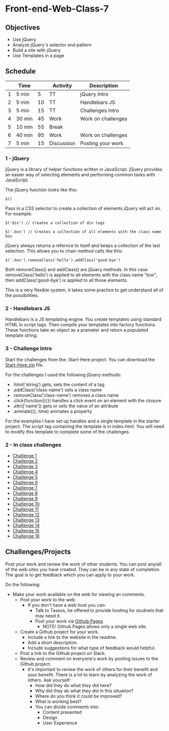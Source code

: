 # Front-end-Web-Class-7

## Objectives

- Use jQuery
- Analyze jQuery's selector and pattern
- Build a site with jQuery
- Use Templates in a page

## Schedule

|   | Time |    | Activity    | Description                         |
|---|------|----|-------------|-------------------------------------|
| 1 | 5 min|  5 | TT          | jQuery Intro                        |
| 2 | 5 min| 10 | TT          | Handlebars JS                       |
| 3 | 5 min| 15 | TT          | Challenges Intro                    |
| 4 |30 min| 45 | Work        | Work on challenges                  |
| 5 |10 min| 55 | Break       |                                     |
| 6 |40 min| 95 | Work        | Work on challenges                  |
| 7 | 5 min| 15 | Discussion  | Posting your work                   |

### 1 - jQuery

jQuery is a library of helper functions written in JavaScript. 
jQuery provides an easier way of selecting elements and performing
common tasks with JavaScript. 

The jQuery function looks like this: 

`$()`

Pass in a CSS selector to create a collection of elements jQuery will 
act on. For example:

`$('div') // Creates a collection of div tags`

`$('.box') // Creates a collection of all elements with the class name box`

jQuery always returns a refernce to itself and keeps a collection of the last selection. 
This allows you to chain method calls like this: 

`$('.box').removeClass('hello').addClass('good-bye')`

Both removeClass() and addClass() are jQuery methods.
In this case removeClass('hello') is applied to all elements with the class name "box", 
then addClass('good-bye') is applied to all those elements. 

This is a very flexible system, it takes some practice to get understand all of the possibilities. 

### 2 - Handlebars JS

Handlebars is a JS templating engine. 
You create templates using standard HTML in script tags.
Then compile your templates into factory functions. 
These functions take an object as a prameter and return a populated template string. 

### 3 - Challenge Intro

Start the challenges from the: Start-Here project. 
You can download the [Start-Here.zip](Start-Here.zip) file. 

For the challenges I used the following jQuery methods: 

- .html('string') gets, sets the content of a tag. 
- .addClass('class-name') sets a class name
- .removeClass('class-name') removes a class name
- .click(function(){}) handles a click event on an element with the closure
- .attr(['name']) gets or sets the value of an attribute
- .animate({}, time) animates a property

For the examples I have set up handles and a single template in the starter project. 
The script tag containing the template is in index.html.
You will need to modify this template to complete some of the challenges. 

### 2 - In class challenges

- [Challenge 1](http://webdevils.com/make-school/front-end-web-class-7/challenges/challenge-1/)
- [Challenge 2](http://webdevils.com/make-school/front-end-web-class-7/challenges/challenge-2/)
- [Challenge 3](http://webdevils.com/make-school/front-end-web-class-7/challenges/challenge-3/)
- [Challenge 4](http://webdevils.com/make-school/front-end-web-class-7/challenges/challenge-4/)
- [Challenge 5](http://webdevils.com/make-school/front-end-web-class-7/challenges/challenge-5/)
- [Challenge 6](http://webdevils.com/make-school/front-end-web-class-7/challenges/challenge-6/)
- [Challenge 7](http://webdevils.com/make-school/front-end-web-class-7/challenges/challenge-7/)
- [Challenge 8](http://webdevils.com/make-school/front-end-web-class-7/challenges/challenge-8/)
- [Challenge 9](http://webdevils.com/make-school/front-end-web-class-7/challenges/challenge-9/)
- [Challenge 10](http://webdevils.com/make-school/front-end-web-class-7/challenges/challenge-10/)
- [Challenge 11](http://webdevils.com/make-school/front-end-web-class-7/challenges/challenge-11/)
- [Challenge 12](http://webdevils.com/make-school/front-end-web-class-7/challenges/challenge-12/)
- [Challenge 13](http://webdevils.com/make-school/front-end-web-class-7/challenges/challenge-13/)
- [Challenge 14](http://webdevils.com/make-school/front-end-web-class-7/challenges/challenge-14/)
- [Challenge 15](http://webdevils.com/make-school/front-end-web-class-7/challenges/challenge-15/)
- [Challenge 16](http://webdevils.com/make-school/front-end-web-class-7/challenges/challenge-16/)

## Challenges/Projects

Post your work and review the work of other students. 
You can post any/all of the web sites you have created. 
They can be in any state of completion. 
The goal is to get feedback which you can apply to your work. 

Do the following:

- Make your work available on the web for viewing an comments.
    - Post your work to the web.
        - If you don't have a web host you can: 
            - Talk to Tassos, he offered to provide hosting for studnets that may need it. 
            - Post your work via [Github Pages](https://pages.github.com)
                - NOTE! Github Pages allows only a single web site.
    - Create a Github project for your work.
        - Include a link to the website in the readme. 
        - Add a short description.
        - Include suggestions for what type of feedback would helpful.
    - Post a link to the Github project on Slack. 
    - Review and comment on everyone's work by posting issues to the Github project. 
        - It's important to review the work of others for their benefit and your benefit. 
        There is a lot to learn by analyzing the work of others. Ask yourself:
            - How did they do what they did here? 
            - Why did they do what they did in this situation? 
            - Where do you think it could be improved?
            - What is working best? 
            - You can divide comments into:
                - Content presented
                - Design
                - User Experience
            
    

